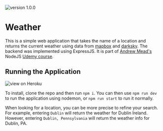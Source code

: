 ![version 1.0.0](https://img.shields.io/badge/version-1.0.0-orange.svg)

# Weather
This is a simple web application that takes the name of a location and returns the current weather using data from [mapbox](https://mapbox.com) and [darksky](https://darksky.net). The backend was implemented using ExpressJS. It is part of [Andrew Mead's](https://mead.io) NodeJS [Udemy course](https://www.udemy.com/the-complete-nodejs-developer-course-2/learn/v4/).

## Running the Application
![view on Heroku](https://img.shields.io/badge/View%20on-heroku-blueviolet.svg?logo=heroku&style=for-the-badge)

To install, clone the repo and then run `npm i`. You can then use `npm run dev` to run the application using nodemon, or `npm run start` to run it normally.

When looking for a location, you can be more precise to refine your search. For example, entering `Dublin` will return the weather for Dublin Ireland. However, entering `Dublin, Pennsylvania` will return the weather info for Dublin, PA.
